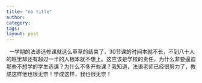 ```yaml
---
title: "no title"
author:
category: 
tags: 
layout: post
---
```

  一学期的法语选修课就这么草草的结束了，30节课的时间本就不长，不到八十人的班里却还有超过一半的人根本就不想上。这应该是学校的责任，为什么非要逼迫那些不想学的学生选课？为什么不多开些课？我知道，法语老师已经很努力了，教成这样他也很无奈！学成这样，我也很无奈！


